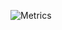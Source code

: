 ![Metrics](https://metrics.lecoq.io/ellygaytor?template=classic&base.community=0&base.repositories=0&base.metadata=0&isocalendar=1&languages=1&habits=1&lines=1&introduction=1&projects=1&pagespeed=1&isocalendar.duration=half-year&languages.limit=8&languages.sections=most-used&languages.colors=github&languages.threshold=0%25&languages.indepth=false&languages.categories=markup%2C%20programming&languages.recent.categories=markup%2C%20programming&languages.recent.load=300&languages.recent.days=14&introduction.title=true&habits.from=200&habits.days=14&habits.facts=true&habits.charts=false&habits.trim=false&projects.limit=4&projects.descriptions=false&pagespeed.url=.user.website&pagespeed.detailed=false&pagespeed.screenshot=false&config.timezone=America%2FNew_York)
